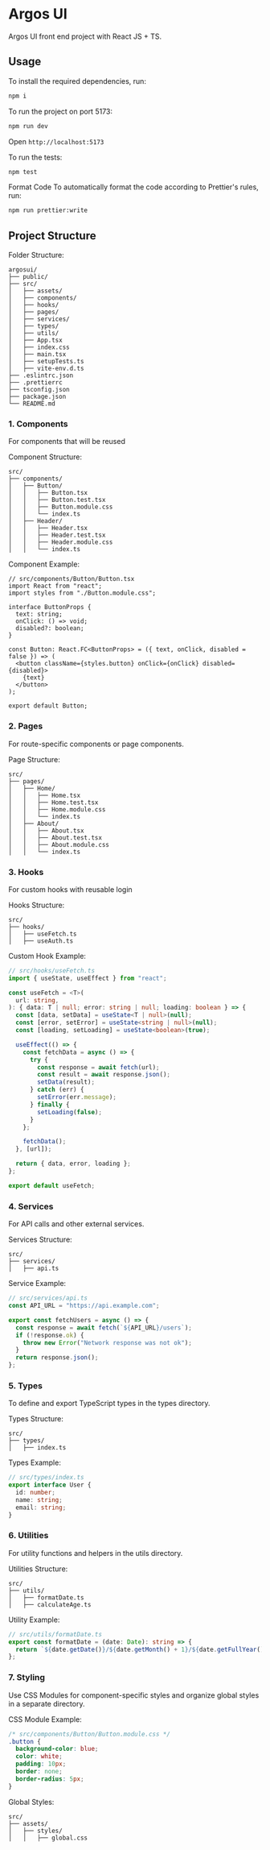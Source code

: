 # Argos UI

Argos UI front end project with React JS + TS.

## Usage

To install the required dependencies, run:

```bash
npm i
```

To run the project on port 5173:

```bash
npm run dev
```

Open ```http://localhost:5173```

To run the tests:

```bash
npm test
```

Format Code
To automatically format the code according to Prettier's rules, run:
```bash
npm run prettier:write
```

## Project Structure

Folder Structure:

```
argosui/
├── public/
├── src/
│   ├── assets/
│   ├── components/
│   ├── hooks/
│   ├── pages/
│   ├── services/
│   ├── types/
│   ├── utils/
│   ├── App.tsx
│   ├── index.css
│   ├── main.tsx
│   ├── setupTests.ts
│   ├── vite-env.d.ts
├── .eslintrc.json
├── .prettierrc
├── tsconfig.json
├── package.json
└── README.md
```

### 1. Components

For components that will be reused

Component Structure:

```
src/
├── components/
│   ├── Button/
│   │   ├── Button.tsx
│   │   ├── Button.test.tsx
│   │   ├── Button.module.css
│   │   └── index.ts
│   ├── Header/
│   │   ├── Header.tsx
│   │   ├── Header.test.tsx
│   │   ├── Header.module.css
│   │   └── index.ts
```

Component Example:

```tsx
// src/components/Button/Button.tsx
import React from "react";
import styles from "./Button.module.css";

interface ButtonProps {
  text: string;
  onClick: () => void;
  disabled?: boolean;
}

const Button: React.FC<ButtonProps> = ({ text, onClick, disabled = false }) => (
  <button className={styles.button} onClick={onClick} disabled={disabled}>
    {text}
  </button>
);

export default Button;
```

### 2. Pages

For route-specific components or page components.

Page Structure:

```
src/
├── pages/
│   ├── Home/
│   │   ├── Home.tsx
│   │   ├── Home.test.tsx
│   │   ├── Home.module.css
│   │   └── index.ts
│   ├── About/
│   │   ├── About.tsx
│   │   ├── About.test.tsx
│   │   ├── About.module.css
│   │   └── index.ts
```

### 3. Hooks

For custom hooks with reusable login

Hooks Structure:

```
src/
├── hooks/
│   ├── useFetch.ts
│   ├── useAuth.ts
```

Custom Hook Example:

```ts
// src/hooks/useFetch.ts
import { useState, useEffect } from "react";

const useFetch = <T>(
  url: string,
): { data: T | null; error: string | null; loading: boolean } => {
  const [data, setData] = useState<T | null>(null);
  const [error, setError] = useState<string | null>(null);
  const [loading, setLoading] = useState<boolean>(true);

  useEffect(() => {
    const fetchData = async () => {
      try {
        const response = await fetch(url);
        const result = await response.json();
        setData(result);
      } catch (err) {
        setError(err.message);
      } finally {
        setLoading(false);
      }
    };

    fetchData();
  }, [url]);

  return { data, error, loading };
};

export default useFetch;
```

### 4. Services

For API calls and other external services.

Services Structure:

```
src/
├── services/
│   ├── api.ts
```

Service Example:

```ts
// src/services/api.ts
const API_URL = "https://api.example.com";

export const fetchUsers = async () => {
  const response = await fetch(`${API_URL}/users`);
  if (!response.ok) {
    throw new Error("Network response was not ok");
  }
  return response.json();
};
```

### 5. Types

To define and export TypeScript types in the types directory.

Types Structure:

```
src/
├── types/
│   ├── index.ts
```

Types Example:

```ts
// src/types/index.ts
export interface User {
  id: number;
  name: string;
  email: string;
}
```

### 6. Utilities

For utility functions and helpers in the utils directory.

Utilities Structure:

```
src/
├── utils/
│   ├── formatDate.ts
│   ├── calculateAge.ts
```

Utility Example:

```ts
// src/utils/formatDate.ts
export const formatDate = (date: Date): string => {
  return `${date.getDate()}/${date.getMonth() + 1}/${date.getFullYear()}`;
};
```

### 7. Styling

Use CSS Modules for component-specific styles and organize global styles in a separate directory.

CSS Module Example:

```css
/* src/components/Button/Button.module.css */
.button {
  background-color: blue;
  color: white;
  padding: 10px;
  border: none;
  border-radius: 5px;
}
```

Global Styles:

```
src/
├── assets/
│   ├── styles/
│   │   ├── global.css
```
